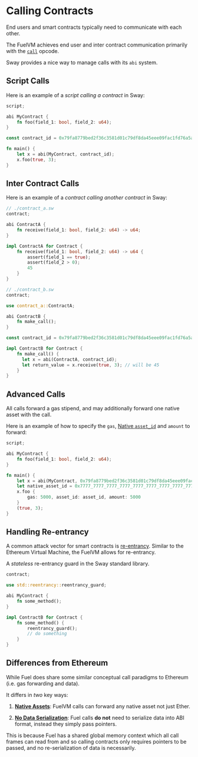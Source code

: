 # Calling Contracts

End users and smart contracts typically need to communicate with each other.

The FuelVM achieves end user and inter contract communication primarily with the [`call`](https://github.com/FuelLabs/fuel-specs/blob/master/specs/vm/opcodes.md#call-call-contract) opcode.

Sway provides a nice way to manage calls with its `abi` system.

## Script Calls

Here is an example of a *script calling a contract* in Sway:

```rs
script;

abi MyContract {
    fn foo(field_1: bool, field_2: u64);
}

const contract_id = 0x79fa8779bed2f36c3581d01c79df8da45eee09fac1fd76a5a656e16326317ef0;

fn main() {
    let x = abi(MyContract, contract_id);
    x.foo(true, 3);
}
```

## Inter Contract Calls

Here is an example of a *contract calling another contract* in Sway:

```rs
// ./contract_a.sw
contract;

abi ContractA {
    fn receive(field_1: bool, field_2: u64) -> u64;
}

impl ContractA for Contract {
    fn receive(field_1: bool, field_2: u64) -> u64 {
        assert(field_1 == true);
        assert(field_2 > 0);
        45
    }
}
```

```rs
// ./contract_b.sw
contract;

use contract_a::ContractA;

abi ContractB {
    fn make_call();
}

const contract_id = 0x79fa8779bed2f36c3581d01c79df8da45eee09fac1fd76a5a656e16326317ef0;

impl ContractB for Contract {
    fn make_call() {
      let x = abi(ContractA, contract_id);
      let return_value = x.receive(true, 3); // will be 45
    }
}
```

## Advanced Calls

All calls forward a gas stipend, and may additionally forward one native asset with the call.

Here is an example of how to specify the `gas`, [Native `asset_id`](./native_assets.md) and `amount` to forward:

```rs
script;

abi MyContract {
    fn foo(field_1: bool, field_2: u64);
}

fn main() {
    let x = abi(MyContract, 0x79fa8779bed2f36c3581d01c79df8da45eee09fac1fd76a5a656e16326317ef0);
    let native_asset_id = 0x7777_7777_7777_7777_7777_7777_7777_7777_7777_7777_7777_7777_7777_7777_7777_7777;
    x.foo {
        gas: 5000, asset_id: asset_id, amount: 5000
    }
    (true, 3);
}
```

## Handling Re-entrancy

A common attack vector for smart contracts is [re-entrancy](https://docs.soliditylang.org/en/v0.8.4/security-considerations.html#re-entrancy). Similar to the Ethereum Virtual Machine, the FuelVM allows for re-entrancy.

A _stateless_ re-entrancy guard in the Sway standard library.

```rs
contract;

use std::reentrancy::reentrancy_guard;

abi MyContract {
    fn some_method();
}

impl ContractB for Contract {
    fn some_method() {
        reentrancy_guard();
        // do something
    }
}
```

## Differences from Ethereum

While Fuel does share some similar conceptual call paradigms to Ethereum (i.e. gas forwarding and data). 

It differs in *two* key ways:

1) [**Native Assets**](./native_assets.md): FuelVM calls can forward any native asset not just Ether.

2) [**No Data Serialization**](https://github.com/FuelLabs/fuel-specs/blob/master/specs/vm/main.md#vm-initialization): Fuel calls **do not** need to serialize data into ABI format, instead they simply pass pointers.

This is because Fuel has a shared global memory context which all call frames can read from and so calling contracts only requires pointers to be passed, and no re-serialization of data is necessarily.

